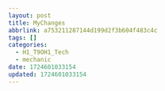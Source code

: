 ```yaml
---
layout: post
title: MyChanges
abbrlink: a753211287144d199d2f3b604f483c4c
tags: []
categories:
  - H1_T9OH1_Tech
  - mechanic
date: 1724601033154
updated: 1724601033154
---
```

